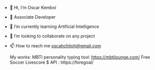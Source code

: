 - 👋 Hi, I’m Oscar Kemboi
- 👀 Associate Developer
- 🌱 I’m currently learning Artificial Intelligence
- 💞️ I’m looking to collaborate on any project
- 📫 How to reach me oscahchitoh@gmail.com

  My works:
  MBTI personality typing tool: https://mbtilounge.com/
  Free Soccer Livescore $ API : https://foregoal/

<!---
chito365/chito365 is a ✨ special ✨ repository because its `README.md` (this file) appears on your GitHub profile.
You can click the Preview link to take a look at your changes.
--->
